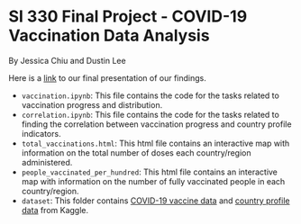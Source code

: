 # SI 330 Final Project - COVID-19 Vaccination Data Analysis
By Jessica Chiu and Dustin Lee

Here is a [link](https://docs.google.com/presentation/d/1RppuB__X0t1kc9_q1DTtQp9J0Ly1Xlt41fCGBSAA3S0/edit?usp=sharing) to our final presentation of our findings.

- `vaccination.ipynb`: This file contains the code for the tasks related to vaccination progress and distribution.
- `correlation.ipynb`: This file contains the code for the tasks related to finding the correlation between vaccination progress and country profile indicators.
- `total_vaccinations.html`: This html file contains an interactive map with information on the total number of doses each country/region administered.
- `people_vaccinated_per_hundred`: This html file contains an interactive map with information on the number of fully vaccinated people in each country/region.
- `dataset`: This folder contains [COVID-19 vaccine data](https://www.kaggle.com/gpreda/covid-world-vaccination-progress) and [country profile data](https://www.kaggle.com/sudalairajkumar/undata-country-profiles/) from Kaggle.
